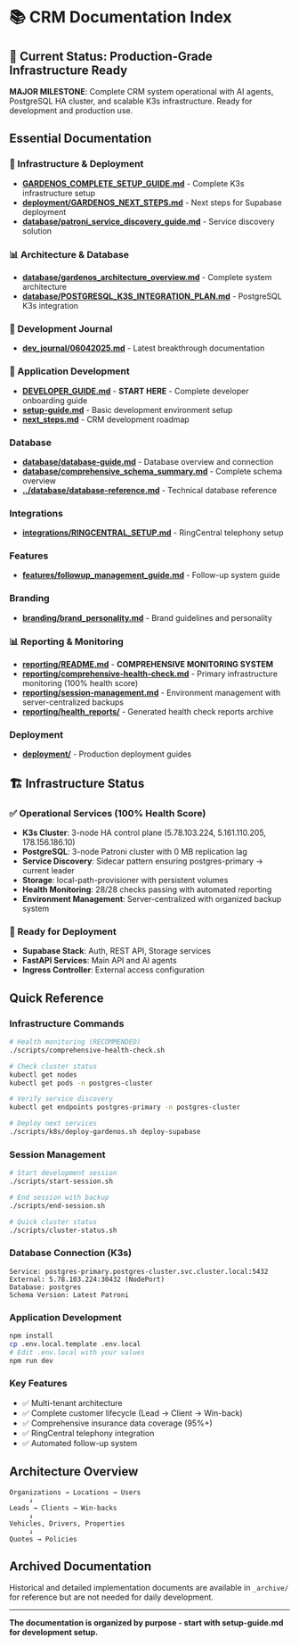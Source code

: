 # 📚 CRM Documentation Index

## 🎉 **Current Status: Production-Grade Infrastructure Ready**

**MAJOR MILESTONE**: Complete CRM system operational with AI agents, PostgreSQL HA cluster, and scalable K3s infrastructure. Ready for development and production use.

## Essential Documentation

### **🚀 Infrastructure & Deployment**
- **[GARDENOS_COMPLETE_SETUP_GUIDE.md](GARDENOS_COMPLETE_SETUP_GUIDE.md)** - Complete K3s infrastructure setup
- **[deployment/GARDENOS_NEXT_STEPS.md](deployment/GARDENOS_NEXT_STEPS.md)** - Next steps for Supabase deployment
- **[database/patroni_service_discovery_guide.md](database/patroni_service_discovery_guide.md)** - Service discovery solution

### **📊 Architecture & Database**
- **[database/gardenos_architecture_overview.md](database/gardenos_architecture_overview.md)** - Complete system architecture
- **[database/POSTGRESQL_K3S_INTEGRATION_PLAN.md](database/POSTGRESQL_K3S_INTEGRATION_PLAN.md)** - PostgreSQL K3s integration

### **📝 Development Journal**
- **[dev_journal/06042025.md](dev_journal/06042025.md)** - Latest breakthrough documentation

### **🎯 Application Development**
- **[DEVELOPER_GUIDE.md](DEVELOPER_GUIDE.md)** - **START HERE** - Complete developer onboarding guide
- **[setup-guide.md](setup-guide.md)** - Basic development environment setup
- **[next_steps.md](next_steps.md)** - CRM development roadmap

### **Database**
- **[database/database-guide.md](database/database-guide.md)** - Database overview and connection
- **[database/comprehensive_schema_summary.md](database/comprehensive_schema_summary.md)** - Complete schema overview
- **[../database/database-reference.md](../database/database-reference.md)** - Technical database reference

### **Integrations**
- **[integrations/RINGCENTRAL_SETUP.md](integrations/RINGCENTRAL_SETUP.md)** - RingCentral telephony setup

### **Features**
- **[features/followup_management_guide.md](features/followup_management_guide.md)** - Follow-up system guide

### **Branding**
- **[branding/brand_personality.md](branding/brand_personality.md)** - Brand guidelines and personality

### **📊 Reporting & Monitoring**
- **[reporting/README.md](reporting/README.md)** - **COMPREHENSIVE MONITORING SYSTEM**
- **[reporting/comprehensive-health-check.md](reporting/comprehensive-health-check.md)** - Primary infrastructure monitoring (100% health score)
- **[reporting/session-management.md](reporting/session-management.md)** - Environment management with server-centralized backups
- **[reporting/health_reports/](reporting/health_reports/)** - Generated health check reports archive

### **Deployment**
- **[deployment/](deployment/)** - Production deployment guides

## 🏗️ **Infrastructure Status**

### **✅ Operational Services (100% Health Score)**
- **K3s Cluster**: 3-node HA control plane (5.78.103.224, 5.161.110.205, 178.156.186.10)
- **PostgreSQL**: 3-node Patroni cluster with 0 MB replication lag
- **Service Discovery**: Sidecar pattern ensuring postgres-primary → current leader
- **Storage**: local-path-provisioner with persistent volumes
- **Health Monitoring**: 28/28 checks passing with automated reporting
- **Environment Management**: Server-centralized with organized backup system

### **🎯 Ready for Deployment**
- **Supabase Stack**: Auth, REST API, Storage services
- **FastAPI Services**: Main API and AI agents
- **Ingress Controller**: External access configuration

## Quick Reference

### **Infrastructure Commands**
```bash
# Health monitoring (RECOMMENDED)
./scripts/comprehensive-health-check.sh

# Check cluster status
kubectl get nodes
kubectl get pods -n postgres-cluster

# Verify service discovery
kubectl get endpoints postgres-primary -n postgres-cluster

# Deploy next services
./scripts/k8s/deploy-gardenos.sh deploy-supabase
```

### **Session Management**
```bash
# Start development session
./scripts/start-session.sh

# End session with backup
./scripts/end-session.sh

# Quick cluster status
./scripts/cluster-status.sh
```

### **Database Connection (K3s)**
```
Service: postgres-primary.postgres-cluster.svc.cluster.local:5432
External: 5.78.103.224:30432 (NodePort)
Database: postgres
Schema Version: Latest Patroni
```

### **Application Development**
```bash
npm install
cp .env.local.template .env.local
# Edit .env.local with your values
npm run dev
```

### **Key Features**
- ✅ Multi-tenant architecture
- ✅ Complete customer lifecycle (Lead → Client → Win-back)
- ✅ Comprehensive insurance data coverage (95%+)
- ✅ RingCentral telephony integration
- ✅ Automated follow-up system

## Architecture Overview

```
Organizations → Locations → Users
     ↓
Leads → Clients → Win-backs
     ↓
Vehicles, Drivers, Properties
     ↓
Quotes → Policies
```

## Archived Documentation

Historical and detailed implementation documents are available in `_archive/` for reference but are not needed for daily development.

---

**The documentation is organized by purpose - start with setup-guide.md for development setup.**
